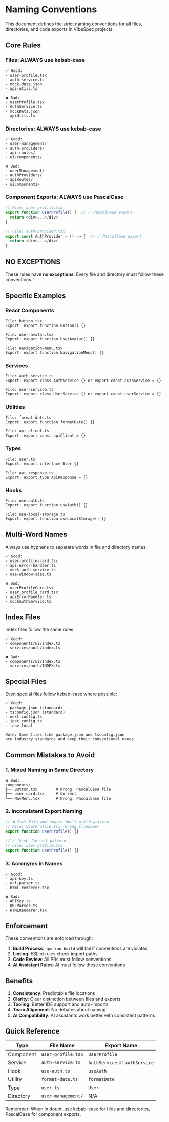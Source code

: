 # Naming Conventions

This document defines the strict naming conventions for all files, directories, and code exports in VibeSpec projects.

## Core Rules

### Files: ALWAYS use kebab-case
```
✅ Good:
- user-profile.tsx
- auth-service.ts
- mock-data.json
- api-utils.ts

❌ Bad:
- userProfile.tsx
- AuthService.ts
- mockData.json
- apiUtils.ts
```

### Directories: ALWAYS use kebab-case
```
✅ Good:
- user-management/
- auth-providers/
- api-routes/
- ui-components/

❌ Bad:
- userManagement/
- authProviders/
- apiRoutes/
- uiComponents/
```

### Component Exports: ALWAYS use PascalCase
```typescript
// File: user-profile.tsx
export function UserProfile() {  // ✅ PascalCase export
  return <div>...</div>
}

// File: auth-provider.tsx
export const AuthProvider = () => {  // ✅ PascalCase export
  return <div>...</div>
}
```

## NO EXCEPTIONS

These rules have **no exceptions**. Every file and directory must follow these conventions.

## Specific Examples

### React Components
```
File: button.tsx
Export: export function Button() {}

File: user-avatar.tsx
Export: export function UserAvatar() {}

File: navigation-menu.tsx
Export: export function NavigationMenu() {}
```

### Services
```
File: auth-service.ts
Export: export class AuthService {} or export const authService = {}

File: user-service.ts
Export: export class UserService {} or export const userService = {}
```

### Utilities
```
File: format-date.ts
Export: export function formatDate() {}

File: api-client.ts
Export: export const apiClient = {}
```

### Types
```
File: user.ts
Export: export interface User {}

File: api-response.ts
Export: export type ApiResponse = {}
```

### Hooks
```
File: use-auth.ts
Export: export function useAuth() {}

File: use-local-storage.ts
Export: export function useLocalStorage() {}
```

## Multi-Word Names

Always use hyphens to separate words in file and directory names:

```
✅ Good:
- user-profile-card.tsx
- api-error-handler.ts
- mock-auth-service.ts
- use-window-size.ts

❌ Bad:
- userProfileCard.tsx
- user_profile_card.tsx
- apiErrorHandler.ts
- mockAuthService.ts
```

## Index Files

Index files follow the same rules:

```
✅ Good:
- components/ui/index.ts
- services/auth/index.ts

❌ Bad:
- components/ui/Index.ts
- services/auth/INDEX.ts
```

## Special Files

Even special files follow kebab-case where possible:

```
✅ Good:
- package.json (standard)
- tsconfig.json (standard)
- next.config.ts
- jest.config.ts
- .env.local

Note: Some files like package.json and tsconfig.json 
are industry standards and keep their conventional names.
```

## Common Mistakes to Avoid

### 1. Mixed Naming in Same Directory
```
❌ Bad:
components/
├── Button.tsx        # Wrong: PascalCase file
├── user-card.tsx     # Correct
└── NavMenu.tsx       # Wrong: PascalCase file
```

### 2. Inconsistent Export Naming
```typescript
// ❌ Bad: File and export don't match pattern
// File: UserProfile.tsx (wrong filename)
export function UserProfile() {}

// ✅ Good: Correct pattern
// File: user-profile.tsx
export function UserProfile() {}
```

### 3. Acronyms in Names
```
✅ Good:
- api-key.ts
- url-parser.ts
- html-renderer.tsx

❌ Bad:
- APIKey.ts
- URLParser.ts
- HTMLRenderer.tsx
```

## Enforcement

These conventions are enforced through:

1. **Build Process**: `npm run build` will fail if conventions are violated
2. **Linting**: ESLint rules check import paths
3. **Code Review**: All PRs must follow conventions
4. **AI Assistant Rules**: AI must follow these conventions

## Benefits

1. **Consistency**: Predictable file locations
2. **Clarity**: Clear distinction between files and exports
3. **Tooling**: Better IDE support and auto-imports
4. **Team Alignment**: No debates about naming
5. **AI Compatibility**: AI assistants work better with consistent patterns

## Quick Reference

| Type | File Name | Export Name |
|------|-----------|-------------|
| Component | `user-profile.tsx` | `UserProfile` |
| Service | `auth-service.ts` | `AuthService` or `authService` |
| Hook | `use-auth.ts` | `useAuth` |
| Utility | `format-date.ts` | `formatDate` |
| Type | `user.ts` | `User` |
| Directory | `user-management/` | N/A |

Remember: When in doubt, use kebab-case for files and directories, PascalCase for component exports.